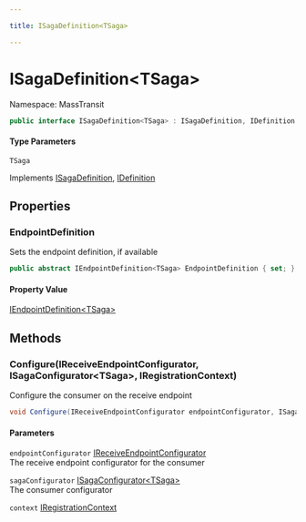 ```yaml
---

title: ISagaDefinition<TSaga>

---
```


# ISagaDefinition\<TSaga\>

Namespace: MassTransit

```csharp
public interface ISagaDefinition<TSaga> : ISagaDefinition, IDefinition
```

#### Type Parameters

`TSaga`<br/>

Implements [ISagaDefinition](../masstransit/isagadefinition), [IDefinition](../masstransit/idefinition)

## Properties

### **EndpointDefinition**

Sets the endpoint definition, if available

```csharp
public abstract IEndpointDefinition<TSaga> EndpointDefinition { set; }
```

#### Property Value

[IEndpointDefinition\<TSaga\>](../masstransit/iendpointdefinition-1)<br/>

## Methods

### **Configure(IReceiveEndpointConfigurator, ISagaConfigurator\<TSaga\>, IRegistrationContext)**

Configure the consumer on the receive endpoint

```csharp
void Configure(IReceiveEndpointConfigurator endpointConfigurator, ISagaConfigurator<TSaga> sagaConfigurator, IRegistrationContext context)
```

#### Parameters

`endpointConfigurator` [IReceiveEndpointConfigurator](../masstransit/ireceiveendpointconfigurator)<br/>
The receive endpoint configurator for the consumer

`sagaConfigurator` [ISagaConfigurator\<TSaga\>](../masstransit/isagaconfigurator-1)<br/>
The consumer configurator

`context` [IRegistrationContext](../masstransit/iregistrationcontext)<br/>
